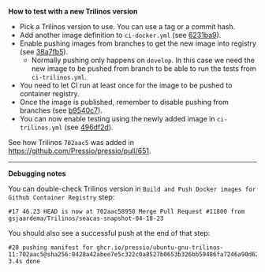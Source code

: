 **How to test with a new Trilinos version**
- Pick a Trilinos version to use. You can use a tag or a commit hash.
- Add another image definition to `ci-docker.yml` (see [6231ba9](https://github.com/Pressio/pressio/commit/6231ba9b5d3b11e820951f8cdb83ffcdb0c75577)).
- Enable pushing images from branches to get the new image into registry (see [38a7fb5](https://github.com/Pressio/pressio/commit/38a7fb5e5c03a53aa77b711de53855614582293c)).
  - Normally pushing only happens on `develop`. In this case we need the new image to be pushed from branch to be able to run the tests from `ci-trilinos.yml`.
- You need to let CI run at least once for the image to be pushed to container registry.
- Once the image is published, remember to disable pushing from branches (see [b9540c7](https://github.com/Pressio/pressio/commit/b9540c756bb2c6de3fb24e2c78d3f2c06c524768)).
- You can now enable testing using the newly added image in `ci-trilinos.yml` (see [496df2d](https://github.com/Pressio/pressio/commit/496df2d33f085518e5897baad825c893b588367d)).

See how Trilinos `702aac5` was added in https://github.com/Pressio/pressio/pull/651.

---
**Debugging notes**

You can double-check Trilinos version in `Build and Push Docker images for Github Container Registry` step:
```
#17 46.23 HEAD is now at 702aac58950 Merge Pull Request #11800 from gsjaardema/Trilinos/seacas-snapshot-04-18-23
```
You should also see a successful push at the end of that step:
```
#20 pushing manifest for ghcr.io/pressio/ubuntu-gnu-trilinos-11:702aac5@sha256:0428a42abee7e5c322c0a8527b0653b326bb59486fa7246a90d629742400a330 3.4s done
```
